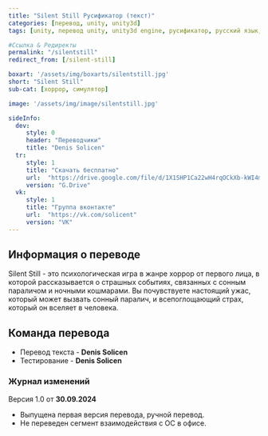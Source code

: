 ```yaml
---
title: "Silent Still Русификатор (текст)"
categories: [перевод, unity, unity3d]
tags: [unity, перевод unity, unity3d engine, русификатор, русский язык, перевод на русский]

#Ссылка & Редиректы
permalink: "/silentstill"
redirect_from: [/silent-still]

boxart: '/assets/img/boxarts/silentstill.jpg'
short: "Silent Still"
sub-cat: [хоррор, симулятор]

image: '/assets/img/image/silentstill.jpg'

sideInfo:
  dev:
     style: 0
     header: "Переводчики"
     title: "Denis Solicen"
  tr:
     style: 1
     title: "Скачать бесплатно"
     url:  "https://drive.google.com/file/d/1X1SHP1Ca22wH4rqOCkXb-kWI4m12YdGm/view"
     version: "G.Drive"
  vk:
     style: 1
     title: "Группа вконтакте"
     url:  "https://vk.com/solicent"
     version: "VK"
---
```

## Информация о переводе
Silent Still - это психологическая игра в жанре хоррор от первого лица, в которой рассказывается о страшных событиях, связанных с сонным параличом и ночными кошмарами. Вы почувствуете настоящий ужас, который может вызвать сонный паралич, и всепоглощающий страх, который он вселяет в человека.

## Команда перевода
* Перевод текста - **Denis Solicen**
* Тестирование -  **Denis Solicen**

### Журнал изменений
Версия 1.0 от **30.09.2024**
* Выпущена первая версия перевода, ручной перевод.
* Не переведен сегмент взаимодействия с ОС в офисе.